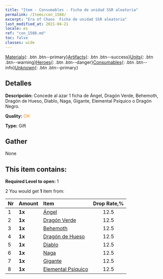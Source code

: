 ```yaml
---
title: "Item - Consumables - Ficha de unidad SSR aleatoria"
permalink: /Items/con_1588/
excerpt: "Era of Chaos  Ficha de unidad SSR aleatoria"
last_modified_at: 2021-04-21
locale: es
ref: "con_1588.md"
toc: false
classes: wide
---
```

 [Materials](/es/Items/){: .btn .btn--primary}[Artifacts](/es/Items/Artifacts/){: .btn .btn--success}[Units](/es/Items/Units/){: .btn .btn--warning}[Heroes](/es/Items/Heroes/){: .btn .btn--danger}[Consumables](/es/Items/Consumables/){: .btn .btn--info}[Unknown](/es/Items/Unknown/){: .btn .btn--primary}

## Detalles
 **Descripción:** Concede al azar 1 ficha de Ángel, Dragón Verde, Behemoth, Dragón de Hueso, Diablo, Naga, Gigante, Elemental Psíquico o Dragón Negro.

 **Quality:** <span style="color: #FF8C00">OK</span>

 **Type:** Gift

## Gather

  None

## This item contains:

 **Required Level to open:** 1

 2 You would get **1** item  from:

  | Nr | Amount |     Item    | Drop Rate,% |
  |:---|:-------|:------------|:---------:|
  | 1 |  **1x** | [Ángel](/es/Items/unt_196/) | 12.5 | 
  | 2 |  **1x** | [Dragón Verde](/es/Items/unt_205/) | 12.5 | 
  | 3 |  **1x** | [Behemoth](/es/Items/unt_223/) | 12.5 | 
  | 4 |  **1x** | [Dragón de Hueso](/es/Items/unt_214/) | 12.5 | 
  | 5 |  **1x** | [Diablo](/es/Items/unt_232/) | 12.5 | 
  | 6 |  **1x** | [Naga](/es/Items/unt_240/) | 12.5 | 
  | 7 |  **1x** | [Gigante](/es/Items/unt_241/) | 12.5 | 
  | 8 |  **1x** | [Elemental Psíquico](/es/Items/unt_267/) | 12.5 | 
